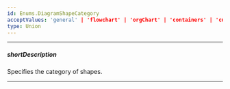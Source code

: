```yaml
---
id: Enums.DiagramShapeCategory
acceptValues: 'general' | 'flowchart' | 'orgChart' | 'containers' | 'custom'
type: Union
---
```

---
##### shortDescription
Specifies the category of shapes.

---
